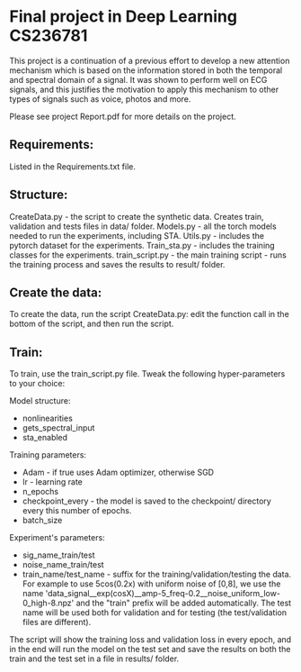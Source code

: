 # Final project in Deep Learning CS236781

This project is a continuation of a previous effort to develop a new attention mechanism which is based on the information stored in both the temporal and spectral domain of a signal. It was shown to perform well on ECG signals, and this justifies the motivation to apply this mechanism to other types of signals such as voice, photos and more.

Please see project Report.pdf for more details on the project.

## Requirements:

Listed in the Requirements.txt file.

## Structure:
CreateData.py - the script to create the synthetic data. Creates train, validation and tests files in data/ folder.
Models.py - all the torch models needed to run the experiments, including STA.
Utils.py - includes the pytorch dataset for the experiments.
Train_sta.py - includes the training classes for the experiments.
train_script.py - the main training script - runs the training process and saves the results to result/ folder.

## Create the data:

To create the data, run the script CreateData.py: edit the function call in the bottom of the script, and then run the script.

## Train:

To train, use the train_script.py file. Tweak the following hyper-parameters to your choice:

Model structure:

* nonlinearities
* gets_spectral_input
* sta_enabled

Training parameters:

* Adam - if true uses Adam optimizer, otherwise SGD
* lr - learning rate
* n_epochs
* checkpoint_every - the model is saved to the checkpoint/ directory every this number of epochs.
* batch_size

Experiment's parameters:

* sig_name_train/test
* noise_name_train/test
* train_name/test_name - suffix for the training/validation/testing the data. For example to use 5cos(0.2x) with uniform noise of [0,8], we use the name 'data_signal__exp(cosX)__amp-5_freq-0.2__noise_uniform_low-0_high-8.npz' and the "train" prefix will be added automatically. The test name will be used both for validation and for testing (the test/validation files are different).

The script will show the training loss and validation loss in every epoch, and in the end will run the model on the test set and save the results on both the train and the test set in a file in results/ folder.
